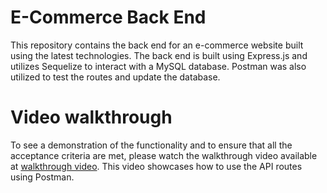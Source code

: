 

# E-Commerce Back End

This repository contains the back end for an e-commerce website built using the latest technologies. The back end is built using Express.js and utilizes Sequelize to interact with a MySQL database. Postman was also utilized to test the routes and update the database.

# Video walkthrough 
To see a demonstration of the functionality and to ensure that all the acceptance criteria are met, please watch the walkthrough video available at [walkthrough video](https://watch.screencastify.com/v/8MKtVtOAZViSi5Nd0F7k). This video showcases how to use the API routes using Postman.

